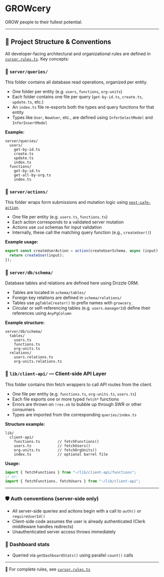 # GROWcery

GROW people to their fullest potential.

---

## 🧭 Project Structure & Conventions

All developer-facing architectural and organizational rules are defined in [`cursor.rules.ts`](./cursor.rules.ts). Key concepts:

### 📁 `server/queries/`

This folder contains all database read operations, organized per entity.

- One folder per entity (e.g. `users`, `functions`, `org-units`)
- Each folder contains one file per query (`get-by-id.ts`, `create.ts`, `update.ts`, etc.)
- An `index.ts` file re-exports both the types and query functions for that entity
- Types like `User`, `NewUser`, etc., are defined using `InferSelectModel` and `InferInsertModel`

**Example:**

```
server/queries/
  users/
    get-by-id.ts
    create.ts
    update.ts
    index.ts
  functions/
    get-by-id.ts
    get-all-by-org.ts
    index.ts
```

### 📁 `server/actions/`

This folder wraps form submissions and mutation logic using [`next-safe-action`](https://github.com/teepsheep/next-safe-action).

- One file per entity (e.g. `users.ts`, `functions.ts`)
- Each action corresponds to a validated server mutation
- Actions use `zod` schemas for input validation
- Internally, these call the matching query function (e.g., `createUser()`)

**Example usage:**

```ts
export const createUserAction = action(createUserSchema, async (input) => {
  return createUser(input);
});
```

### 📁 `server/db/schema/`

Database tables and relations are defined here using Drizzle ORM.

- Tables are located in `schema/tables/`
- Foreign key relations are defined in `schema/relations/`
- Tables use `pgTableCreator()` to prefix names with `growcery_`
- Circular or self-referencing tables (e.g. `users.managerId`) define their references using `AnyPgColumn`

**Example structure:**

```
server/db/schema/
  tables/
    users.ts
    functions.ts
    org-units.ts
  relations/
    users.relations.ts
    org-units.relations.ts
```

### 📡 `lib/client-api/` — Client-side API Layer

This folder contains thin fetch wrappers to call API routes from the client.

- One file per entity (e.g. `functions.ts`, `org-units.ts`, `users.ts`)
- Each file exports one or more typed `fetch*` functions
- Errors are thrown on `!res.ok` to bubble up through SWR or other consumers
- Types are imported from the corresponding `queries/index.ts`

**Structure example:**

```
lib/
  client-api/
    functions.ts        // fetchFunctions()
    users.ts            // fetchUsers()
    org-units.ts        // fetchOrgUnits()
    index.ts            // optional barrel file
```

**Usage:**

```ts
import { fetchFunctions } from "~/lib/client-api/functions";
// or:
import { fetchFunctions, fetchUsers } from "~/lib/client-api";
```

---

### 🛡️ Auth conventions (server-side only)

- All server-side queries and actions begin with a call to `auth()` or `requireUserId()`
- Client-side code assumes the user is already authenticated (Clerk middleware handles redirects)
- Unauthenticated server access throws immediately

### 🧮 Dashboard stats

- Queried via `getDashboardStats()` using parallel `count()` calls

---

🔗 For complete rules, see [`cursor.rules.ts`](./cursor.rules.ts)
